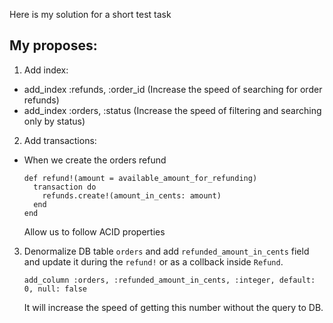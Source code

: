 Here is my solution for a short test task

## My proposes:
1. Add index:
  - add_index :refunds, :order_id (Increase the speed of searching for order refunds)
  - add_index :orders, :status (Increase the speed of filtering and searching only by status)
2. Add transactions:
  - When we create the orders refund
    ```
    def refund!(amount = available_amount_for_refunding)
      transaction do 
        refunds.create!(amount_in_cents: amount)
      end
    end
    ```
    Allow us to follow ACID properties
3. Denormalize DB table `orders` and add `refunded_amount_in_cents` field and update it during the `refund!` or as a collback inside `Refund`.
    ```
    add_column :orders, :refunded_amount_in_cents, :integer, default: 0, null: false
    ```
    It will increase the speed of getting this number without the query to DB.


